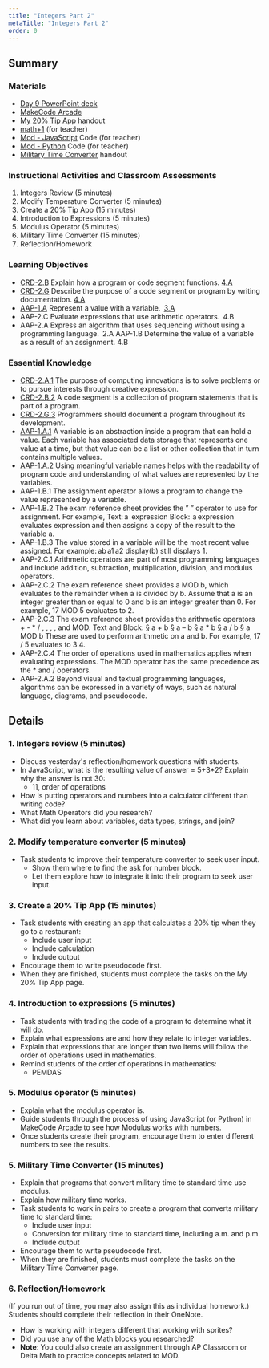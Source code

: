 ```yaml
---
title: "Integers Part 2"
metaTitle: "Integers Part 2"
order: 0
---
```


## Summary

### Materials

* [Day 9 PowerPoint deck](https://1drv.ms/w/s!AqsgsTyHBmRBkFXKjstbzJe5ioSK?e=sUBfFi)
* [MakeCode Arcade](https://arcade.makecode.com)
* [My 20% Tip App](/unit-3/day-9/my-20percent-tip-app) handout
* [math+1](https://arcade.makecode.com/50835-80330-42471-08717) (for teacher)
* [Mod - JavaScript](https://arcade.makecode.com/80718-73341-66614-17701) Code (for teacher)
* [Mod - Python](https://arcade.makecode.com/88951-80998-23686-31084) Code (for teacher)
* [Military Time Converter](/unit-3/day-9/military-time-converter) handout

### Instructional Activities and Classroom Assessments

1. Integers Review (5 minutes)
2. Modify Temperature Converter (5 minutes)
3. Create a 20% Tip App (15 minutes)
4. Introduction to Expressions (5 minutes)
5. Modulus Operator (5 minutes)
6. Military Time Converter (15 minutes)
7. Reflection/Homework

### Learning Objectives

* [CRD-2.B](https://apcentral.collegeboard.org/pdf/ap-computer-science-principles-course-and-exam-description.pdf#page=41) Explain how a program or code segment functions. [4.A](https://apcentral.collegeboard.org/pdf/ap-computer-science-principles-course-and-exam-description.pdf#page=23)
* [CRD-2.G](https://apcentral.collegeboard.org/pdf/ap-computer-science-principles-course-and-exam-description.pdf#page=45) Describe the purpose of a code segment or program by writing documentation. [4.A](https://apcentral.collegeboard.org/pdf/ap-computer-science-principles-course-and-exam-description.pdf#page=23)
* [AAP-1.A](https://apcentral.collegeboard.org/pdf/ap-computer-science-principles-course-and-exam-description.pdf?course=ap-computer-science-principles#page=70) Represent a value with a variable. [3.A](https://apcentral.collegeboard.org/pdf/ap-computer-science-principles-course-and-exam-description.pdf#page=23)
* AAP-2.C Evaluate expressions that use arithmetic operators. 4.B
* AAP-2.A Express an algorithm that uses sequencing without using a programming language. 2.A
AAP-1.B
Determine the value of a variable as a result of an assignment. 4.B

### Essential Knowledge

* [CRD-2.A.1](https://apcentral.collegeboard.org/pdf/ap-computer-science-principles-course-and-exam-description.pdf#page=41) The purpose of computing innovations is to solve problems or to pursue interests through creative expression.
* [CRD-2.B.2](https://apcentral.collegeboard.org/pdf/ap-computer-science-principles-course-and-exam-description.pdf#page=41) A code segment is a collection of program statements that is part of a program.
* [CRD-2.G.3](https://apcentral.collegeboard.org/pdf/ap-computer-science-principles-course-and-exam-description.pdf#page=45) Programmers should document a program throughout its development.
* [AAP-1.A.1](https://apcentral.collegeboard.org/pdf/ap-computer-science-principles-course-and-exam-description.pdf?course=ap-computer-science-principles#page=70) A variable is an abstraction inside a program that can hold a value. Each variable has associated data storage that represents one value at a time, but that value can be a list or other collection that in turn contains multiple values.
* [AAP-1.A.2](https://apcentral.collegeboard.org/pdf/ap-computer-science-principles-course-and-exam-description.pdf?course=ap-computer-science-principles#page=70) Using meaningful variable names helps with the readability of program code and understanding of what values are represented by the variables.
* AAP-1.B.1 The assignment operator allows a program to change the value represented by a variable.   
* AAP-1.B.2 The exam reference sheet provides the ” ” operator to use for assignment. For example, Text: a  expression Block:  a expression evaluates expression and then assigns a copy of the result to the variable a.  
* AAP-1.B.3 The value stored in a variable will be the most recent value assigned. For example: ab a1 a2 display(b) still displays 1.
* AAP-2.C.1 Arithmetic operators are part of most programming languages and include addition, subtraction, multiplication, division, and modulus operators. 
* AAP-2.C.2 The exam reference sheet provides a MOD b, which evaluates to the remainder when a is divided by b. Assume that a is an integer greater than or equal to 0 and b is an integer greater than 0. For example, 17 MOD 5 evaluates to 2.
* AAP-2.C.3 The exam reference sheet provides the arithmetic operators  + - * / , , , , and  MOD. Text and Block:
§ a + b § a – b § a * b § a / b § a MOD b These are used to perform arithmetic on a and b. For example, 17 / 5 evaluates to 3.4.
* AAP-2.C.4 The order of operations used in mathematics applies when evaluating expressions. The MOD operator has the same precedence as the * and / operators.
* AAP-2.A.2 Beyond visual and textual programming languages, algorithms can be expressed in a variety of ways, such as natural language, diagrams, and pseudocode.

## Details

### 1. Integers review (5 minutes)

* Discuss yesterday's reflection/homework questions with students. 
* In JavaScript, what is the resulting value of answer = 5+3*2? Explain why the answer is not 30:
    * 11, order of operations
* How is putting operators and numbers into a calculator different than writing code?
* What Math Operators did you research?
* What did you learn about variables, data types, strings, and join?

### 2. Modify temperature converter (5 minutes)

* Task students to improve their temperature converter to seek user input.
    * Show them where to find the ask for number block.
    * Let them explore how to integrate it into their program to seek user input.

### 3. Create a 20% Tip App (15 minutes)  

* Task students with creating an app that calculates a 20% tip when they go to a restaurant:
    * Include user input
    * Include calculation
    * Include output
* Encourage them to write pseudocode first.
* When they are finished, students must complete the tasks on the My 20% Tip App page.

### 4. Introduction to expressions (5 minutes) 

* Task students with trading the code of a program to determine what it will do.
* Explain what expressions are and how they relate to integer variables.
* Explain that expressions that are longer than two items will follow the order of operations used in mathematics.
* Remind students of the order of operations in mathematics:
    * PEMDAS

### 5. Modulus operator (5 minutes)

* Explain what the modulus operator is.
* Guide students through the process of using JavaScript (or Python) in MakeCode Arcade to see how Modulus works with numbers.
* Once students create their program, encourage them to enter different numbers to see the results.

### 5. Military Time Converter (15 minutes)

* Explain that programs that convert military time to standard time use modulus.
* Explain how military time works.
* Task students to work in pairs to create a program that converts military time to standard time:
    * Include user input
    * Conversion for military time to standard time, including a.m. and p.m.
    * Include output
* Encourage them to write pseudocode first.
* When they are finished, students must complete the tasks on the Military Time Converter page.

### 6. Reflection/Homework

(If you run out of time, you may also assign this as individual homework.)
Students should complete their reflection in their OneNote.

* How is working with integers different that working with sprites?
* Did you use any of the Math blocks you researched?
* **Note**: You could also create an assignment through AP Classroom or Delta Math to practice concepts related to MOD.